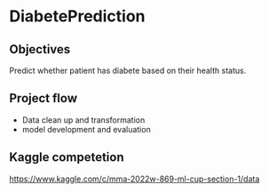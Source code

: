 # DiabetePrediction

## Objectives
Predict whether patient has diabete based on their health status.

## Project flow
- Data clean up and transformation
- model development and evaluation

## Kaggle competetion
https://www.kaggle.com/c/mma-2022w-869-ml-cup-section-1/data
